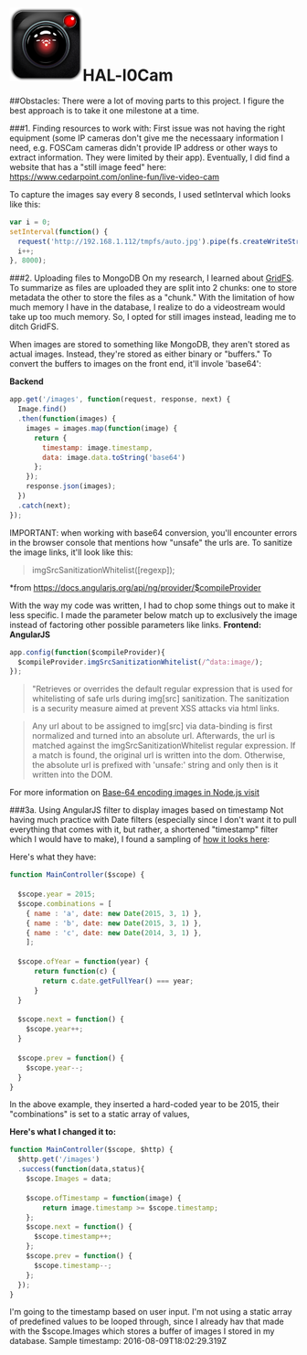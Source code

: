 # ![cam icon](halCam.png)HAL-l0Cam


##Obstacles:
There were a lot of moving parts to this project. I figure the best approach is to take it one milestone at a time.

###1. Finding resources to work with:
First issue was not having the right equipment (some IP cameras don't give me the necessaary information I need, e.g. FOSCam cameras didn't provide IP address or other ways to extract information. They were limited by their app). Eventually, I did find a website that has a "still image feed" here:
https://www.cedarpoint.com/online-fun/live-video-cam

To capture the images say every 8 seconds, I used setInterval which looks like this:
```javascript
var i = 0;
setInterval(function() {
  request('http://192.168.1.112/tmpfs/auto.jpg').pipe(fs.createWriteStream('DCCam'+i+'.png'));
  i++;
}, 8000);
```

###2. Uploading files to MongoDB
On my research, I learned about [GridFS](http://excellencenodejsblog.com/gridfs-using-mongoose-nodejs/). To summarize as files are uploaded they are split into 2 chunks: one to store metadata the other to store the files as a "chunk." With the limitation of how much memory I have in the database, I realize to do a videostream would take up too much memory. So, I opted for still images instead, leading me to ditch GridFS.

When images are stored to something like MongoDB, they aren't stored as actual images. Instead, they're stored as either binary or "buffers." To convert the buffers to images on the front end, it'll invole 'base64':

**Backend**
```javascript
app.get('/images', function(request, response, next) {
  Image.find()
  .then(function(images) {
    images = images.map(function(image) {
      return {
        timestamp: image.timestamp,
        data: image.data.toString('base64')
      };
    });
    response.json(images);
  })
  .catch(next);
});
```

IMPORTANT: when working with base64 conversion, you'll encounter errors in the browser console that mentions how "unsafe" the urls are. To sanitize the image links, it'll look like this:
>imgSrcSanitizationWhitelist([regexp]); 

*from https://docs.angularjs.org/api/ng/provider/$compileProvider

With the way my code was written, I had to chop some things out to make it less specific. I made the parameter below match up to exclusively the image instead of factoring other possible parameters like links.
**Frontend: AngularJS**
```javascript
app.config(function($compileProvider){
  $compileProvider.imgSrcSanitizationWhitelist(/^data:image/);
});
```

>"Retrieves or overrides the default regular expression that is used for whitelisting of safe urls during img[src] sanitization.
>The sanitization is a security measure aimed at prevent XSS attacks via html links.

>Any url about to be assigned to img[src] via data-binding is first normalized and turned into an absolute url. Afterwards, the url is matched against the imgSrcSanitizationWhitelist regular expression. If a match is found, the original url is written into the dom. Otherwise, the absolute url is prefixed with 'unsafe:' string and only then is it written into the DOM.

For more information on [Base-64 encoding images in Node.js visit](http://nodeexamples.com/2012/09/26/base-64-encoding-images-in-node-js/)


###3a. Using AngularJS filter to display images based on timestamp
Not having much practice with Date filters (especially since I don't want it to pull everything that comes with it, but rather, a shortened "timestamp" filter which I would have to make), I found a sampling of [how it looks here](http://plnkr.co/edit/vxIewUDGDjiz80W1Itag?p=preview):

Here's what they have:
```javascript
function MainController($scope) {

  $scope.year = 2015;
  $scope.combinations = [
    { name : 'a', date: new Date(2015, 3, 1) },
    { name : 'b', date: new Date(2015, 3, 1) },
    { name : 'c', date: new Date(2014, 3, 1) },
    ];

  $scope.ofYear = function(year) {
      return function(c) {
        return c.date.getFullYear() === year;
      }
  }
  
  $scope.next = function() {
    $scope.year++;  
  }
  
  $scope.prev = function() {
    $scope.year--;  
  }
}
```
In the above example, they inserted a hard-coded year to be 2015, their "combinations" is set to a static array of values,

**Here's what I changed it to:**
```javascript
function MainController($scope, $http) {
  $http.get('/images')
  .success(function(data,status){
    $scope.Images = data;

    $scope.ofTimestamp = function(image) {
        return image.timestamp >= $scope.timestamp;
    };
    $scope.next = function() {
      $scope.timestamp++;
    };
    $scope.prev = function() {
      $scope.timestamp--;
    };
  });
}
```
I'm going to the timestamp based on user input. I'm not using a static array of predefined values to be looped through, since I already hav that made with the $scope.Images which stores a buffer of images I stored in my database.
Sample timestamp: 2016-08-09T18:02:29.319Z
